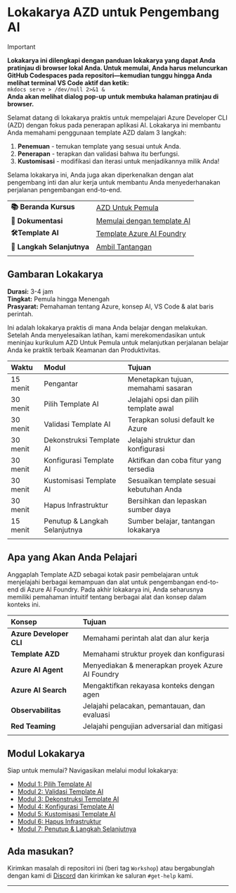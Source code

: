 <!--
CO_OP_TRANSLATOR_METADATA:
{
  "original_hash": "1a87eaee8309cd74837981fdc6834dd9",
  "translation_date": "2025-09-24T23:31:55+00:00",
  "source_file": "workshop/docs/index.md",
  "language_code": "id"
}
-->
# Lokakarya AZD untuk Pengembang AI

> [!IMPORTANT]  
> **Lokakarya ini dilengkapi dengan panduan lokakarya yang dapat Anda pratinjau di browser lokal Anda. Untuk memulai, Anda harus meluncurkan GitHub Codespaces pada repositori—kemudian tunggu hingga Anda melihat terminal VS Code aktif dan ketik:**  
> `mkdocs serve > /dev/null 2>&1 &`  
> **Anda akan melihat dialog pop-up untuk membuka halaman pratinjau di browser.**

Selamat datang di lokakarya praktis untuk mempelajari Azure Developer CLI (AZD) dengan fokus pada penerapan aplikasi AI. Lokakarya ini membantu Anda memahami penggunaan template AZD dalam 3 langkah:

1. **Penemuan** - temukan template yang sesuai untuk Anda.
1. **Penerapan** - terapkan dan validasi bahwa itu berfungsi.
1. **Kustomisasi** - modifikasi dan iterasi untuk menjadikannya milik Anda!

Selama lokakarya ini, Anda juga akan diperkenalkan dengan alat pengembang inti dan alur kerja untuk membantu Anda menyederhanakan perjalanan pengembangan end-to-end.

| | | 
|:---|:---|
| **📚 Beranda Kursus**| [AZD Untuk Pemula](../README.md)|
| **📖 Dokumentasi** | [Memulai dengan template AI](https://learn.microsoft.com/en-us/azure/ai-foundry/how-to/develop/ai-template-get-started)|
| **🛠️Template AI** | [Template Azure AI Foundry](https://ai.azure.com/templates) |
|**🚀 Langkah Selanjutnya** | [Ambil Tantangan](../../../../workshop/docs) |
| | |

## Gambaran Lokakarya

**Durasi:** 3-4 jam  
**Tingkat:** Pemula hingga Menengah  
**Prasyarat:** Pemahaman tentang Azure, konsep AI, VS Code & alat baris perintah.

Ini adalah lokakarya praktis di mana Anda belajar dengan melakukan. Setelah Anda menyelesaikan latihan, kami merekomendasikan untuk meninjau kurikulum AZD Untuk Pemula untuk melanjutkan perjalanan belajar Anda ke praktik terbaik Keamanan dan Produktivitas.

| Waktu| Modul  | Tujuan |
|:---|:---|:---|
| 15 menit | Pengantar | Menetapkan tujuan, memahami sasaran |
| 30 menit | Pilih Template AI | Jelajahi opsi dan pilih template awal | 
| 30 menit | Validasi Template AI | Terapkan solusi default ke Azure |
| 30 menit | Dekonstruksi Template AI | Jelajahi struktur dan konfigurasi |
| 30 menit | Konfigurasi Template AI | Aktifkan dan coba fitur yang tersedia |
| 30 menit | Kustomisasi Template AI | Sesuaikan template sesuai kebutuhan Anda |
| 30 menit | Hapus Infrastruktur | Bersihkan dan lepaskan sumber daya |
| 15 menit | Penutup & Langkah Selanjutnya | Sumber belajar, tantangan lokakarya |
| | |

## Apa yang Akan Anda Pelajari

Anggaplah Template AZD sebagai kotak pasir pembelajaran untuk menjelajahi berbagai kemampuan dan alat untuk pengembangan end-to-end di Azure AI Foundry. Pada akhir lokakarya ini, Anda seharusnya memiliki pemahaman intuitif tentang berbagai alat dan konsep dalam konteks ini.

| Konsep  | Tujuan |
|:---|:---|
| **Azure Developer CLI** | Memahami perintah alat dan alur kerja|
| **Template AZD**| Memahami struktur proyek dan konfigurasi|
| **Azure AI Agent**| Menyediakan & menerapkan proyek Azure AI Foundry  |
| **Azure AI Search**| Mengaktifkan rekayasa konteks dengan agen |
| **Observabilitas**| Jelajahi pelacakan, pemantauan, dan evaluasi |
| **Red Teaming**| Jelajahi pengujian adversarial dan mitigasi |
| | |

## Modul Lokakarya

Siap untuk memulai? Navigasikan melalui modul lokakarya:

- [Modul 1: Pilih Template AI](instructions/1-Select-AI-Template.md)
- [Modul 2: Validasi Template AI](instructions/2-Validate-AI-Template.md) 
- [Modul 3: Dekonstruksi Template AI](instructions/3-Deconstruct-AI-Template.md)
- [Modul 4: Konfigurasi Template AI](instructions/4-Configure-AI-Template.md)
- [Modul 5: Kustomisasi Template AI](instructions/5-Customize-AI-Template.md)
- [Modul 6: Hapus Infrastruktur](instructions/6-Teardown-Infrastructure.md)
- [Modul 7: Penutup & Langkah Selanjutnya](instructions/7-Wrap-up.md)

## Ada masukan?

Kirimkan masalah di repositori ini (beri tag `Workshop`) atau bergabunglah dengan kami di [Discord](https://aka.ms/foundry/discord) dan kirimkan ke saluran `#get-help` kami.

---

